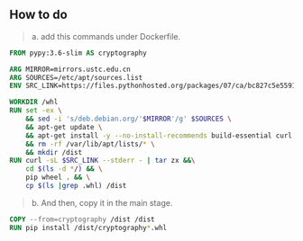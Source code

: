 ## How to do

> a. add this commands under Dockerfile.

```dockerfile
FROM pypy:3.6-slim AS cryptography

ARG MIRROR=mirrors.ustc.edu.cn
ARG SOURCES=/etc/apt/sources.list
ENV SRC_LINK=https://files.pythonhosted.org/packages/07/ca/bc827c5e55918ad223d59d299fff92f3563476c3b00d0a9157d9c0217449/cryptography-2.6.1.tar.gz

WORKDIR /whl
RUN set -ex \
    && sed -i 's/deb.debian.org/'$MIRROR'/g' $SOURCES \
    && apt-get update \
    && apt-get install -y --no-install-recommends build-essential curl libssl-dev libffi-dev python3-dev \
    && rm -rf /var/lib/apt/lists/* \
    && mkdir /dist
RUN curl -sL $SRC_LINK --stderr - | tar zx &&\
    cd $(ls -d */) && \
    pip wheel . && \
    cp $(ls |grep .whl) /dist
```

> b. And then, copy it in the main stage.

```dockerfile
COPY --from=cryptography /dist /dist
RUN pip install /dist/cryptography*.whl
```